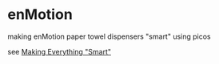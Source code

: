 # enMotion
making enMotion paper towel dispensers "smart" using picos

see [Making Everything "Smart"](http://www.windley.com/liveweb/sqtag/squaretag.pdf)
